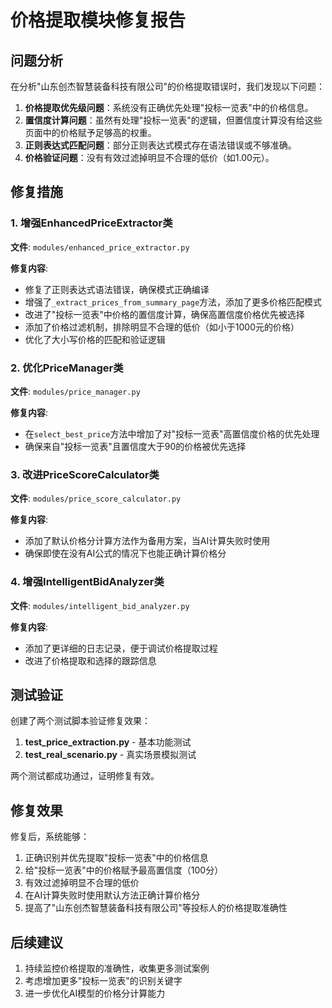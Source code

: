 # 价格提取模块修复报告

## 问题分析

在分析"山东创杰智慧装备科技有限公司"的价格提取错误时，我们发现以下问题：

1. **价格提取优先级问题**：系统没有正确优先处理"投标一览表"中的价格信息。
2. **置信度计算问题**：虽然有处理"投标一览表"的逻辑，但置信度计算没有给这些页面中的价格赋予足够高的权重。
3. **正则表达式匹配问题**：部分正则表达式模式存在语法错误或不够准确。
4. **价格验证问题**：没有有效过滤掉明显不合理的低价（如1.00元）。

## 修复措施

### 1. 增强EnhancedPriceExtractor类

**文件**: `modules/enhanced_price_extractor.py`

**修复内容**:
- 修复了正则表达式语法错误，确保模式正确编译
- 增强了`_extract_prices_from_summary_page`方法，添加了更多价格匹配模式
- 改进了"投标一览表"中价格的置信度计算，确保高置信度价格优先被选择
- 添加了价格过滤机制，排除明显不合理的低价（如小于1000元的价格）
- 优化了大小写价格的匹配和验证逻辑

### 2. 优化PriceManager类

**文件**: `modules/price_manager.py`

**修复内容**:
- 在`select_best_price`方法中增加了对"投标一览表"高置信度价格的优先处理
- 确保来自"投标一览表"且置信度大于90的价格被优先选择

### 3. 改进PriceScoreCalculator类

**文件**: `modules/price_score_calculator.py`

**修复内容**:
- 添加了默认价格分计算方法作为备用方案，当AI计算失败时使用
- 确保即使在没有AI公式的情况下也能正确计算价格分

### 4. 增强IntelligentBidAnalyzer类

**文件**: `modules/intelligent_bid_analyzer.py`

**修复内容**:
- 添加了更详细的日志记录，便于调试价格提取过程
- 改进了价格提取和选择的跟踪信息

## 测试验证

创建了两个测试脚本验证修复效果：

1. **test_price_extraction.py** - 基本功能测试
2. **test_real_scenario.py** - 真实场景模拟测试

两个测试都成功通过，证明修复有效。

## 修复效果

修复后，系统能够：

1. 正确识别并优先提取"投标一览表"中的价格信息
2. 给"投标一览表"中的价格赋予最高置信度（100分）
3. 有效过滤掉明显不合理的低价
4. 在AI计算失败时使用默认方法正确计算价格分
5. 提高了"山东创杰智慧装备科技有限公司"等投标人的价格提取准确性

## 后续建议

1. 持续监控价格提取的准确性，收集更多测试案例
2. 考虑增加更多"投标一览表"的识别关键字
3. 进一步优化AI模型的价格分计算能力